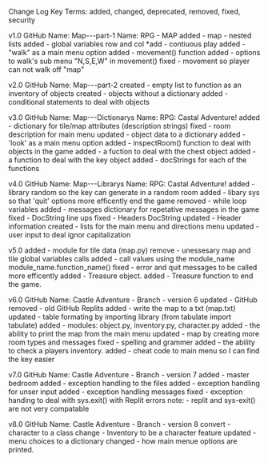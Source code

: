 Change Log Key Terms:
added, changed, deprecated, removed, fixed, security

v1.0 
GitHub Name: Map---part-1
Name: RPG - MAP
added - map - nested lists
added - global variables row and col
*add - contiuous play
added - "walk" as a main menu option
added - movement() function
added - options to walk's sub menu "N,S,E,W" in movement()
fixed - movement so player can not walk off "map"

v2.0 
GitHub Name: Map---part-2
created - empty list to function as an inventory of objects
created - objects without a dictionary
added - conditional statements to deal with objects

v3.0 
GitHub Name: Map---Dictionarys
Name: RPG: Castal Adventure!
added - dictionary for tile/map attributes (description strings)
fixed - room description for main menu
updated - object data to a dictionary
added - 'look' as a main menu option
added - inspectRoom() function to deal with objects in the game
added - a fuction to deal with the chest object
added - a function to deal with the key object
added - docStrings for each of the functions

v4.0
GitHub Name: Map---Librarys
Name: RPG: Castal Adventure!
added - library random so the key can generate in a random room
added - libary sys so that 'quit' options more efficently end
        the game
removed - while loop variables
added - messages dictionary for repetative messages in the game
fixed - DocString line ups
fixed - Headers DocString
updated - Header information
created - lists for the main menu and directions menu
updated - user input to deal ignor capitalization

v5.0
added - module for tile data (map.py)
remove - unessesary map and tile global variables calls
added - call values using the module_name module_name.function_name()
fixed - error and quit messages to be called more efficently
added - Treasure object.
added - Treasure function to end the game.

v6.0
GitHub Name: Castle Adventure - Branch - version 6
updated - GitHub 
removed - old GitHub Replits
added - write the map to a txt (map.txt)
updated - table formating by importing library (from tabulate import tabulate)
added - modules: object.py, inventory.py, character.py
added - the ability to print the map from the main menu
updated  - map by creating more room types and messages
fixed - spelling and grammer
added - the ability to check a players inventory. 
added - cheat code to main menu so I can find the key easier

v7.0
GitHub Name: Castle Adventure - Branch - version 7
added - master bedroom
added - exception handling to the files
added - exception handling for unser input
added - exception handling messages
fixed - exception handing to deal with sys.exit() with Replit errors
note: - replit and sys-exit() are not very compatable

v8.0
GitHub Name: Castle Adventure - Branch - version 8
convert - character to a class
change - Inventory to be a character feature
updated - menu choices to a dictionary
changed - how main menue options are printed.
